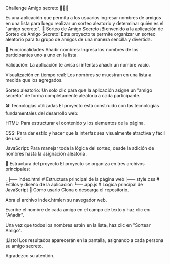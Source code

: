 Challenge Amigo secreto 👩‍👦‍👦

Es una aplicación que permita a los usuarios ingresar nombres de amigos en una lista para luego realizar un sorteo aleatorio y determinar quién es el "amigo secreto".
🎁 Sorteo de Amigo Secreto
¡Bienvenido a la aplicación de Sorteo de Amigo Secreto! Este proyecto te permite organizar un sorteo aleatorio para tu grupo de amigos de una manera sencilla y divertida.

🚀 Funcionalidades
Añadir nombres: Ingresa los nombres de los participantes uno a uno en la lista.

Validación: La aplicación te avisa si intentas añadir un nombre vacío.

Visualización en tiempo real: Los nombres se muestran en una lista a medida que los agregados.

Sorteo aleatorio: Un solo clic para que la aplicación asigne un "amigo secreto" de forma completamente aleatoria a cada participante.

🛠️ Tecnologías utilizadas
El proyecto está construido con las tecnologías fundamentales del desarrollo web:

HTML: Para estructurar el contenido y los elementos de la página.

CSS: Para dar estilo y hacer que la interfaz sea visualmente atractiva y fácil de usar.

JavaScript: Para manejar toda la lógica del sorteo, desde la adición de nombres hasta la asignación aleatoria.

📁 Estructura del proyecto
El proyecto se organiza en tres archivos principales:

.
├── index.html     # Estructura principal de la página web
├── style.css      # Estilos y diseño de la aplicación
└── app.js         # Lógica principal de JavaScript
📝 Cómo usarlo
Clona o descarga el repositorio.

Abra el archivo index.htmlen su navegador web.

Escribe el nombre de cada amigo en el campo de texto y haz clic en "Añadir".

Una vez que todos los nombres estén en la lista, haz clic en "Sortear Amigo".

¡Listo! Los resultados aparecerán en la pantalla, asignando a cada persona su amigo secreto.

Agradezco su atentión.
